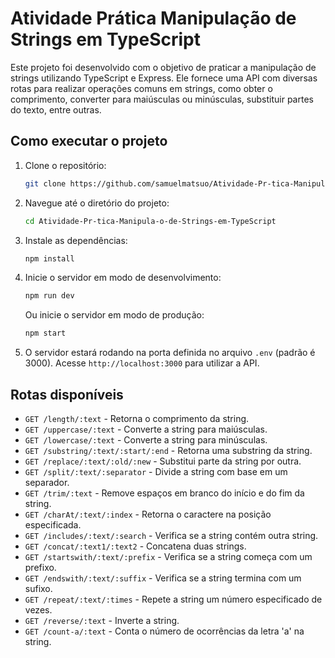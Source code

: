# Atividade Prática Manipulação de Strings em TypeScript

Este projeto foi desenvolvido com o objetivo de praticar a manipulação de strings utilizando TypeScript e Express. Ele fornece uma API com diversas rotas para realizar operações comuns em strings, como obter o comprimento, converter para maiúsculas ou minúsculas, substituir partes do texto, entre outras.

## Como executar o projeto

1. Clone o repositório:

   ```sh
   git clone https://github.com/samuelmatsuo/Atividade-Pr-tica-Manipula-o-de-Strings-em-TypeScript.git
   ```

2. Navegue até o diretório do projeto:

   ```sh
   cd Atividade-Pr-tica-Manipula-o-de-Strings-em-TypeScript
   ```

3. Instale as dependências:

   ```sh
   npm install
   ```

4. Inicie o servidor em modo de desenvolvimento:

   ```sh
   npm run dev
   ```

   Ou inicie o servidor em modo de produção:

   ```sh
   npm start
   ```

5. O servidor estará rodando na porta definida no arquivo `.env` (padrão é 3000). Acesse `http://localhost:3000` para utilizar a API.

## Rotas disponíveis

- `GET /length/:text` - Retorna o comprimento da string.
- `GET /uppercase/:text` - Converte a string para maiúsculas.
- `GET /lowercase/:text` - Converte a string para minúsculas.
- `GET /substring/:text/:start/:end` - Retorna uma substring da string.
- `GET /replace/:text/:old/:new` - Substitui parte da string por outra.
- `GET /split/:text/:separator` - Divide a string com base em um separador.
- `GET /trim/:text` - Remove espaços em branco do início e do fim da string.
- `GET /charAt/:text/:index` - Retorna o caractere na posição especificada.
- `GET /includes/:text/:search` - Verifica se a string contém outra string.
- `GET /concat/:text1/:text2` - Concatena duas strings.
- `GET /startswith/:text/:prefix` - Verifica se a string começa com um prefixo.
- `GET /endswith/:text/:suffix` - Verifica se a string termina com um sufixo.
- `GET /repeat/:text/:times` - Repete a string um número especificado de vezes.
- `GET /reverse/:text` - Inverte a string.
- `GET /count-a/:text` - Conta o número de ocorrências da letra 'a' na string.

